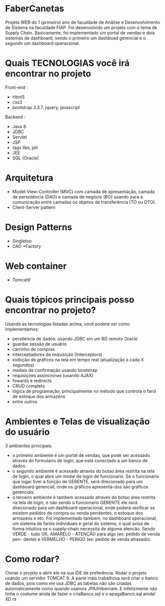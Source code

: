 # FaberCanetas
Projeto WEB do 1 (primeiro) ano de faculdade de Análise e Desenvolvimento de Sistema na faculdade FIAP. 
Foi desenvolvido um projeto com o tema de Supply Chain. 
Basicamente, foi implementado um portal de vendas e dois sistemas de dashboard, sendo o primeiro um dashboad gerencial e o segundo um dashboard operacional.

# Quais TECNOLOGIAS você irá encontrar no projeto
Front-end : 
* Html5
* css3 
* bootstrap 3.3.7, jquery, javascript

Backend : 
* Java 8
* JDBC
* Servlet
* JSP
* tags libs, jstl
* JEE
* SQL (Oracle)

# Arquitetura
* Model-View-Controller (MVC) com camada de apresentação, camada de persistência (DAO) e camada de negócio (BO) usando para a comunicação entre camadas os objetos de transferência (TO ou DTO).
* Client-Server pattern

# Design Patterns
* Singleton 
* DAO
*Factory

# Web container
* Tomcat9

# Quais tópicos principais posso encontrar no projeto?
Usando as tecnologias listadas acima, você poderá ver como implementamos:
- persitencia de dados: usando JDBC em um BD remoto Oracle
- guardar sessão de usuário
- carrinho de compras
- interceptadores de requisição (Interceptors)
- exibição de gráficos na tela em tempo real (atualização a cada X segundos)
- modais de confirmação usando bootstrap
- requisições assíncronas (usando AJAX)
- fowards e redirects
- CRUD completo
- lógica de programação, principalmente no método que controla o farol de estoque dos armazéns
- entre outros

# Ambientes e Telas de visualização do usuário
3 ambientes principais:
  - o primeiro ambiente é um portal de vendas, que pode ser acessado através do formulario de login, que está conectado a um banco de dados.
  - o segundo ambiente é acessado através do botao área restrita na tela de login, o qual abre um modal de login de funcionarió. Se o funcionario que logar tiver a função de GERENTE, será direcionado para um dashboard gerencial, onde os gráficos apresenta-dos são gráficos gerenciais.
  - o terceiro ambiente é tambem acessado atraves do botao área restrita na tela de login, e não sendo o funcionario GERENTE ele será direcionado para um dashboard operacional, onde poderá verificar se existem pedidos de compra ou venda pendentes, o estoque dos armazéns e etc.
  Foi implementado tambem, no dashboard operacional, um sistema de faróis individuais e geral do sistema, o qual avisa de forma intuitiva se o supply-chain necessita de alguma atencão. Sendo VERDE - tudo OK, AMARELO - ATENÇÃO para algo (ex: pedido de venda pen-
dente) e VERMELHO - PERIGO (ex: pedido de venda atrasado).

# Como rodar?
Clonar o projeto e abrir ele na sua IDE de preferência. Rodar o projeto usando um servidor TOMCAT 9.
A parte mais trabalhosa será criar o banco de dados, pois como ele usa JDBC as tabelas não são criadas automaticamente como quando usamos JPA/Hibernate. E infelizmente não tinha o costume ainda de fazer o criaBanco.sql e o apagaBanco.sql ainda! XD rs
